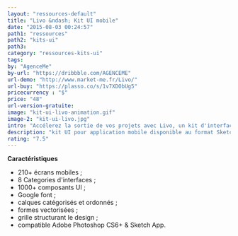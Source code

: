 ```yaml
---
layout: "ressources-default"
title: "Livo &ndash; Kit UI mobile"
date: "2015-08-03 00:24:57"
path1: "ressources"
path2: "kits-ui"
path3:
category: "ressources-kits-ui"
tags:
by: "AgenceMe"
by-url: "https://dribbble.com/AGENCEME"
url-demo: "http://www.market-me.fr/Livo/"
url-buy: "https://plasso.co/s/1v7XDObUg5"
pricecurrency : "$"
price: "48"
url-version-gratuite:
image: "kit-ui-livo-animation.gif"
image-2: "kit-ui-livo.jpg"
intro: "Accélerez la sortie de vos projets avec Livo, un kit d'interfaces mobiles disponible au format Sketch & Photoshop. En quelques heures, obtenez les premières interfaces d'une application élégante et intuitive. Plus de 210 écrans mobiles couvrant 8 catégories de parcours utilisateurs sont à votre disposition. Chaque écran est entièrement personnalisable avec un accès facilité aux éléments UI. Fait particulièrement rare, le shop produisant ce kit UI est basé en France."
description: "kit UI pour application mobile disponible au format Sketch & Photoshop"
rating: "7.5"
---
```


**Caractéristiques**

* 210+ écrans mobiles ;
* 8 Categories d'interfaces ;
* 1000+ composants UI ;
* Google font ;
* calques catégorisés et ordonnés ;
* formes vectorisées ;
* grille structurant le design ;
* compatible Adobe Photoshop CS6+ & Sketch App.
